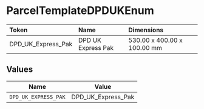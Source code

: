 # ParcelTemplateDPDUKEnum

|Token | Name | Dimensions|
|:---|:---|:---|
| DPD_UK_Express_Pak| DPD UK Express Pak | 530.00 x 400.00 x 100.00 mm|



## Values

| Name                 | Value                |
| -------------------- | -------------------- |
| `DPD_UK_EXPRESS_PAK` | DPD_UK_Express_Pak   |
